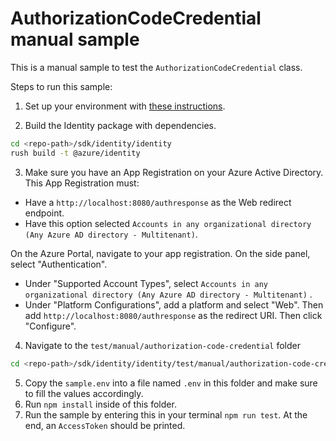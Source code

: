 # AuthorizationCodeCredential manual sample

This is a manual sample to test the `AuthorizationCodeCredential` class.

Steps to run this sample:

1. Set up your environment with [these instructions](https://github.com/azure/azure-sdk-for-js/blob/main/CONTRIBUTING.md#setting-up-your-environment).

2. Build the Identity package with dependencies.

```bash
cd <repo-path>/sdk/identity/identity
rush build -t @azure/identity
```

3. Make sure you have an App Registration on your Azure Active Directory. This App Registration must:

- Have a `http://localhost:8080/authresponse` as the Web redirect endpoint.
- Have this option selected `Accounts in any organizational directory (Any Azure AD directory - Multitenant)`.

On the Azure Portal, navigate to your app registration. On the side panel, select "Authentication".

- Under "Supported Account Types", select `Accounts in any organizational directory (Any Azure AD directory - Multitenant)` .
- Under "Platform Configurations", add a platform and select "Web". Then add `http://localhost:8080/authresponse` as the redirect URI. Then click "Configure".

4. Navigate to the `test/manual/authorization-code-credential` folder

```bash
cd <repo-path>/sdk/identity/identity/test/manual/authorization-code-credential
```

5. Copy the `sample.env` into a file named `.env` in this folder and make sure to fill the values accordingly.
6. Run `npm install` inside of this folder.
7. Run the sample by entering this in your terminal `npm run test`. At the end, an `AccessToken` should be printed.